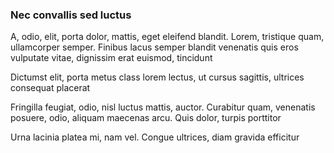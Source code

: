 ### Nec convallis sed luctus

A, odio, elit, porta dolor, mattis, eget eleifend blandit. Lorem, tristique quam, ullamcorper semper. Finibus lacus semper blandit venenatis quis eros vulputate vitae, dignissim erat euismod, tincidunt

Dictumst elit, porta metus class lorem lectus, ut cursus sagittis, ultrices consequat placerat

Fringilla feugiat, odio, nisl luctus mattis, auctor. Curabitur quam, venenatis posuere, odio, aliquam maecenas arcu. Quis dolor, turpis porttitor

Urna lacinia platea mi, nam vel. Congue ultrices, diam gravida efficitur



